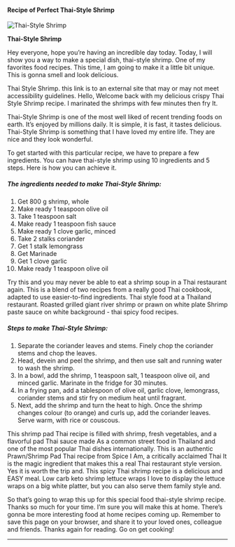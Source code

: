             

#### Recipe of Perfect Thai-Style Shrimp

![Thai-Style Shrimp](https://img-global.cpcdn.com/recipes/0c5d558f69561019/751x532cq70/thai-style-shrimp-recipe-main-photo.jpg)

**Thai-Style Shrimp**

Hey everyone, hope you’re having an incredible day today. Today, I will show you a way to make a special dish, thai-style shrimp. One of my favorites food recipes. This time, I am going to make it a little bit unique. This is gonna smell and look delicious.

Thai Style Shrimp. this link is to an external site that may or may not meet accessibility guidelines. Hello, Welcome back with my delicious crispy Thai Style Shrimp recipe. I marinated the shrimps with few minutes then fry It.

Thai-Style Shrimp is one of the most well liked of recent trending foods on earth. It’s enjoyed by millions daily. It is simple, it is fast, it tastes delicious. Thai-Style Shrimp is something that I have loved my entire life. They are nice and they look wonderful.

To get started with this particular recipe, we have to prepare a few ingredients. You can have thai-style shrimp using 10 ingredients and 5 steps. Here is how you can achieve it.

##### The ingredients needed to make Thai-Style Shrimp:

1.  Get 800 g shrimp, whole
2.  Make ready 1 teaspoon olive oil
3.  Take 1 teaspoon salt
4.  Make ready 1 teaspoon fish sauce
5.  Make ready 1 clove garlic, minced
6.  Take 2 stalks coriander
7.  Get 1 stalk lemongrass
8.  Get Marinade
9.  Get 1 clove garlic
10.  Make ready 1 teaspoon olive oil

Try this and you may never be able to eat a shrimp soup in a Thai restaurant again. This is a blend of two recipes from a really good Thai cookbook, adapted to use easier-to-find ingredients. Thai style food at a Thailand restaurant. Roasted grilled giant river shrimp or prawn on white plate Shrimp paste sauce on white background - thai spicy food recipes.

##### Steps to make Thai-Style Shrimp:

1.  Separate the coriander leaves and stems. Finely chop the coriander stems and chop the leaves.
2.  Head, devein and peel the shrimp, and then use salt and running water to wash the shrimp.
3.  In a bowl, add the shrimp, 1 teaspoon salt, 1 teaspoon olive oil, and minced garlic. Marinate in the fridge for 30 minutes.
4.  In a frying pan, add a tablespoon of olive oil, garlic clove, lemongrass, coriander stems and stir fry on medium heat until fragrant.
5.  Next, add the shrimp and turn the heat to high. Once the shrimp changes colour (to orange) and curls up, add the coriander leaves. Serve warm, with rice or couscous.

This shrimp pad Thai recipe is filled with shrimp, fresh vegetables, and a flavorful pad Thai sauce made As a common street food in Thailand and one of the most popular Thai dishes internationally. This is an authentic Prawn/Shrimp Pad Thai recipe from Spice I Am, a critically acclaimed Thai It is the magic ingredient that makes this a real Thai restaurant style version. Yes it is worth the trip and. This spicy Thai shrimp recipe is a delicious and EASY meal. Low carb keto shrimp lettuce wraps I love to display the lettuce wraps on a big white platter, but you can also serve them family style and.

So that’s going to wrap this up for this special food thai-style shrimp recipe. Thanks so much for your time. I’m sure you will make this at home. There’s gonna be more interesting food at home recipes coming up. Remember to save this page on your browser, and share it to your loved ones, colleague and friends. Thanks again for reading. Go on get cooking!

* * *